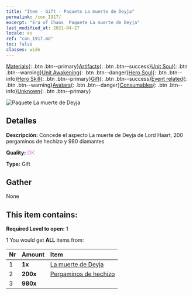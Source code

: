 ```yaml
---
title: "Item - Gift - Paquete La muerte de Deyja"
permalink: /con_1917/
excerpt: "Era of Chaos  Paquete La muerte de Deyja"
last_modified_at: 2021-04-27
locale: es
ref: "con_1917.md"
toc: false
classes: wide
---
```

 [Materials](/ItemsES/){: .btn .btn--primary}[Artifacts](/ItemsES/Artifacts/){: .btn .btn--success}[Unit Soul](/ItemsES/UnitSoul/){: .btn .btn--warning}[Unit Awakening](/ItemsES/UnitAwakening/){: .btn .btn--danger}[Hero Soul](/ItemsES/HeroSoul/){: .btn .btn--info}[Hero Skill](/ItemsES/HeroSkill/){: .btn .btn--primary}[Gift](/ItemsES/Gift/){: .btn .btn--success}[Event related](/ItemsES/Events/){: .btn .btn--warning}[Avatars](/ItemsES/Avatars/){: .btn .btn--danger}[Consumables](/ItemsES/Consumables/){: .btn .btn--info}[Unknown](/ItemsES/Unknown/){: .btn .btn--primary}

 ![Paquete La muerte de Deyja](/images/t/i_907540.png)

## Detalles
 **Descripción:** Concede el aspecto La muerte de Deyja de Lord Haart, 200 pergaminos de hechizo y 980 diamantes

 **Quality:** <span style="color: #DA70D6">OK</span>

 **Type:** Gift

## Gather

  None

## This item contains:

 **Required Level to open:** 1

 1 You would get **ALL** items  from:

  | Nr | Amount |     Item    |
  |:---|:-------|:------------|
  | 1 |  **1x** | [La muerte de Deyja](/ItemsES/con_1050/) |  | 
  | 2 |  **200x** | [Pergaminos de hechizo](/ItemsES/con_694/) |  | 
  | 3 |  **980x** | <i class="fas fa-gem"/> |  | 
